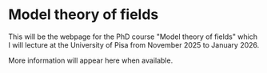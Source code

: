  
<h1> Model theory of fields </h1>

This will be the webpage for the PhD course "Model theory of fields" which I will lecture at the University of Pisa from November 2025 to January 2026.

More information will appear here when available.

